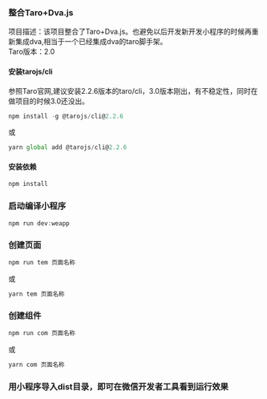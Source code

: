 ### 整合Taro+Dva.js 
项目描述：该项目整合了Taro+Dva.js。也避免以后开发新开发小程序的时候再重新集成dva,相当于一个已经集成dva的taro脚手架。<br>
Taro版本：2.0

#### 安装tarojs/cli
参照Taro官网,建议安装2.2.6版本的taro/cli，3.0版本刚出，有不稳定性，同时在做项目的时候3.0还没出。<br>
```javascript
npm install -g @tarojs/cli@2.2.6
```
或
```javascript
yarn global add @tarojs/cli@2.2.6
```
#### 安装依赖
```javascript
npm install
```
### 启动编译小程序
```javascript
npm run dev:weapp
```

### 创建页面
```javascript
npm run tem 页面名称
```
或
```javascript
yarn tem 页面名称
```

### 创建组件
```javascript
npm run com 页面名称
```
或
```javascript
yarn com 页面名称
```

### 用小程序导入dist目录，即可在微信开发者工具看到运行效果
